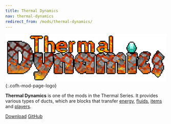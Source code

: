 ```yaml
---
title: Thermal Dynamics
nav: thermal-dynamics
redirect_from: /mods/thermal-dynamics/
---
```


![Thermal Dynamics logo](/assets/images/modlogos/thermal-dynamics.png){:.cofh-mod-page-logo}


**Thermal Dynamics** is one of the mods in the Thermal Series. It provides
various types of ducts, which are blocks that transfer
[energy](/docs/thermal-dynamics/fluxducts/), [fluids](/docs/thermal-dynamics/fluiduct/), [items](/docs/thermal-dynamics/itemduct/)
and [players](/docs/thermal-dynamics/viaduct/).


<div class="uk-margin-top uk-button-group">
    <a class="uk-button uk-button-large uk-button-success uk-text-bold" href="/downloads/">Download</a>
    <a class="uk-button uk-button-large" href="https://github.com/CoFH/ThermalDynamics">GitHub</a>
</div>
